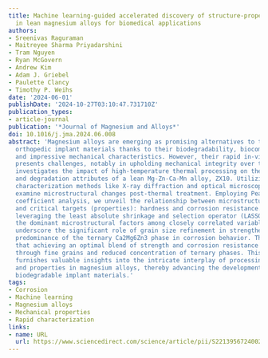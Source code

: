 ```yaml
---
title: Machine learning-guided accelerated discovery of structure-property correlations
  in lean magnesium alloys for biomedical applications
authors:
- Sreenivas Raguraman
- Maitreyee Sharma Priyadarshini
- Tram Nguyen
- Ryan McGovern
- Andrew Kim
- Adam J. Griebel
- Paulette Clancy
- Timothy P. Weihs
date: '2024-06-01'
publishDate: '2024-10-27T03:10:47.731710Z'
publication_types:
- article-journal
publication: '*Journal of Magnesium and Alloys*'
doi: 10.1016/j.jma.2024.06.008
abstract: 'Magnesium alloys are emerging as promising alternatives to traditional
  orthopedic implant materials thanks to their biodegradability, biocompatibility,
  and impressive mechanical characteristics. However, their rapid in-vivo degradation
  presents challenges, notably in upholding mechanical integrity over time. This study
  investigates the impact of high-temperature thermal processing on the mechanical
  and degradation attributes of a lean Mg-Zn-Ca-Mn alloy, ZX10. Utilizing rapid, cost-efficient
  characterization methods like X-ray diffraction and optical microscopy, we swiftly
  examine microstructural changes post-thermal treatment. Employing Pearson correlation
  coefficient analysis, we unveil the relationship between microstructural properties
  and critical targets (properties): hardness and corrosion resistance. Additionally,
  leveraging the least absolute shrinkage and selection operator (LASSO), we pinpoint
  the dominant microstructural factors among closely correlated variables. Our findings
  underscore the significant role of grain size refinement in strengthening and the
  predominance of the ternary Ca2Mg6Zn3 phase in corrosion behavior. This suggests
  that achieving an optimal blend of strength and corrosion resistance is attainable
  through fine grains and reduced concentration of ternary phases. This thorough investigation
  furnishes valuable insights into the intricate interplay of processing, structure,
  and properties in magnesium alloys, thereby advancing the development of superior
  biodegradable implant materials.'
tags:
- Corrosion
- Machine learning
- Magnesium alloys
- Mechanical properties
- Rapid characterization
links:
- name: URL
  url: https://www.sciencedirect.com/science/article/pii/S2213956724002093
---
```

